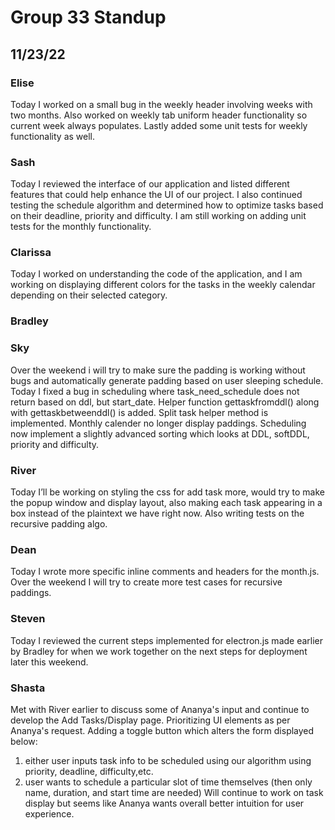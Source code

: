 # Group 33 Standup
## 11/23/22

### Elise
Today I worked on a small bug in the weekly header involving weeks with two months. Also worked on weekly tab uniform header functionality so current week always populates. Lastly added some unit tests for weekly functionality as well.

### Sash
Today I reviewed the interface of our application and listed different features that could help enhance the UI of our project. I also continued testing the schedule algorithm and determined how to optimize tasks based on their deadline, priority and difficulty. I am still working on adding unit tests for the monthly functionality.

### Clarissa
Today I worked on understanding the code of the application, and I am working on displaying different colors for the tasks in the weekly calendar depending on their selected category.

### Bradley


### Sky
Over the weekend i will try to make sure the padding is working without bugs and automatically generate padding based on user sleeping schedule. Today I fixed a bug in scheduling where task_need_schedule does not return based on ddl, but start_date. Helper function gettaskfromddl() along with gettaskbetweenddl() is added. Split task helper method is implemented. Monthly calender no longer display paddings. Scheduling now implement a slightly advanced sorting which looks at DDL, softDDL, priority and difficulty.

### River
Today I’ll be working on styling the css for add task more, would try to make the popup window and display layout, also making each task appearing in a box instead of the plaintext we have right now. Also writing tests on the recursive padding algo.

### Dean
Today I wrote more specific inline comments and headers for the month.js. Over the weekend I will try to create more test cases for recursive paddings.

### Steven
Today I reviewed the current steps implemented for electron.js made earlier by Bradley for when we work together on the next steps for deployment later this weekend.

### Shasta
Met with River earlier to discuss some of Ananya's input and continue to develop the Add Tasks/Display page. Prioritizing UI elements as per Ananya's request. Adding a toggle button which alters the form displayed below:
1) either user inputs task info to be scheduled using our algorithm using priority, deadline, difficulty,etc.
2) user wants to schedule a particular slot of time themselves (then only name, duration, and start time are needed)
Will continue to work on task display but seems like Ananya wants overall better intuition for user experience.
